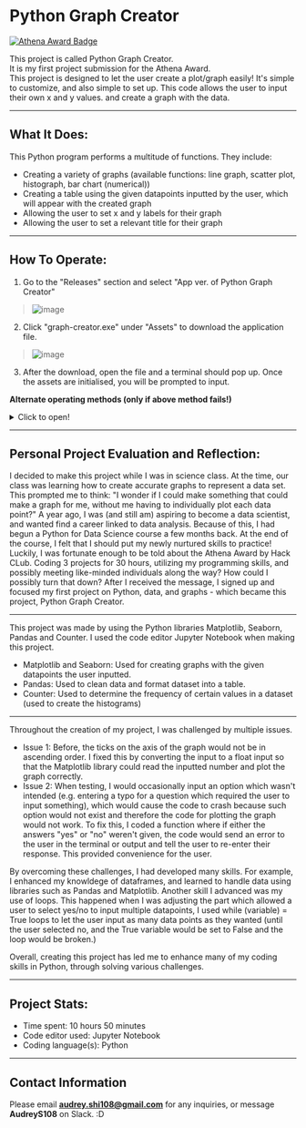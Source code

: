 # Python Graph Creator
[![Athena Award Badge](https://img.shields.io/endpoint?url=https%3A%2F%2Faward.athena.hackclub.com%2Fapi%2Fbadge)](https://award.athena.hackclub.com?utm_source=readme)

This project is called Python Graph Creator.  
It is my first project submission for the Athena Award.   
This project is designed to let the user create a plot/graph easily! It's simple to customize, and also simple to set up. 
This code allows the user to input their own x and y values. and create a graph with the data.
__________________________________________________________
What It Does:
-
This Python program performs a multitude of functions. They include:  
* Creating a variety of graphs (available functions: line graph, scatter plot, histograph, bar chart (numerical))  
* Creating a table using the given datapoints inputted by the user, which will appear with the created graph   
* Allowing the user to set x and y labels for their graph    
* Allowing the user to set a relevant title for their graph  
__________________________________________________________
How To Operate:
- 
1. Go to the "Releases" section and select "App ver. of Python Graph Creator"  
>  ![image](https://github.com/user-attachments/assets/634ea80c-a88a-4ec6-9002-2b7bfff0b3ef)  
2. Click "graph-creator.exe" under "Assets" to download the application file.  
> ![image](https://github.com/user-attachments/assets/5ab55075-d684-4b05-894b-3c4408407b90)  
3. After the download, open the file and a terminal should pop up. Once the assets are initialised, you will be prompted to input.  

 **Alternate operating methods (only if above method fails!)** 
<details>
<summary>Click to open!</summary>

1. Press the green "Code" button. Select "Local" and then "Download ZIP"
   
> ![Step1](https://github.com/user-attachments/assets/f273659e-e287-4748-b895-fa7923775d2d)

2. Unzip/extract the downloaded ZIP folder
   
3. If you use Jupyter Notebook, follow these steps:
   
> Open Jupyter Notebook, open a new terminal and input the following code:

> ```pip install pandas```
> ```pip install matplotlib```   
> ```pip install seaborn```  
> ```pip install counter ```

> (These commands are used to install the needed Python Libraries in order for the code to run as it should.)
> After installing all of these libraries, in Jupyter Notebook, open the unzipped/extracted folder, click in "Python-Graph-Creator-main", then "pythongraphcreator"
>  Open the file which is of the file type *.ipynb*
> You can now use the graph creator! Press the triangle button to start, and guided steps should show up in the output. Simply type your answers in the output to create your graph.

> ![Screenshot_28-6-2025_173950_localhost](https://github.com/user-attachments/assets/ed29d611-568e-4449-8c92-51bb428c9864)

4. If you use VS code or other code editor, follow these steps:
   
> Open VS Code, then through VS Code, open the unzipped/extracted folder, click in "Python-Graph-Creator-main", then "pythongraphcreator"
> Open the file which is of the file type *.py*
> In the terminal, input the following code:

> ```pip install pandas```    
> ```pip install matplotlib```    
> ```pip install seaborn```  
> ```pip install counter ```

> (These commands are used to install the needed Python Libraries in order for the code to run as it should.)
> You can now use the graph creator! Run the code, and guided steps should show up in the terminal. Simply type your answers in the terminal to create your graph.  
> ![Screenshot 2025-06-28 181307](https://github.com/user-attachments/assets/a3dd883a-2c20-4cae-9b2b-45c333237c36)

</details>

__________________________________________________________
Personal Project Evaluation and Reflection:
-
I decided to make this project while I was in science class. At the time, our class was learning how to create accurate graphs to represent a data set. This prompted me to think: "I wonder if I could make something that could make a graph for me, without me having to individually plot each data point?" A year ago, I was (and still am) aspiring to become a data scientist, and wanted find a career linked to data analysis. Because of this, I had begun a Python for Data Science course a few months back. At the end of the course, I felt that I should put my newly nurtured skills to practice! Luckily, I was fortunate enough to be told about the Athena Award by Hack CLub. Coding 3 projects for 30 hours, utilizing my programming skills, and possibly meeting like-minded individuals along the way? How could I possibly turn that down? After I received the message, I signed up and focused my first project on Python, data, and graphs - which became this project, Python Graph Creator.
__________________________________________________________
This project was made by using the Python libraries Matplotlib, Seaborn, Pandas and Counter. I used the code editor Jupyter Notebook when making this project.
* Matplotlib and Seaborn: Used for creating graphs with the given datapoints the user inputted.
* Pandas: Used to clean data and format dataset into a table.
* Counter: Used to determine the frequency of certain values in a dataset (used to create the histograms)
__________________________________________________________
Throughout the creation of my project, I was challenged by multiple issues.
* Issue 1: Before, the ticks on the axis of the graph would not be in ascending order. I fixed this by converting the input to a float input so that the Matplotlib library could read the inputted number and plot the graph correctly.  
* Issue 2: When testing, I would occasionally input an option which wasn't intended (e.g. entering a typo for a question which required the user to input something), which would cause the code to crash because such option would not exist and therefore the code for plotting the graph would not work. To fix this, I coded a function where if either the answers "yes" or "no" weren't given, the code would send an error to the user in the terminal or output and tell the user to re-enter their response. This provided convenience for the user. 

By overcoming these challenges, I had developed many skills. For example, I enhanced my knowldege of dataframes, and learned to handle data using libraries such as Pandas and Matplotlib. Another skill I advanced was my use of loops. This happened when I was adjusting the part which allowed a user to select yes/no to input multiple datapoints, I used while (variable) = True loops to let the user input as many data points as they wanted (until the user selected no, and the True variable would be set to False and the loop would be broken.)

Overall, creating this project has led me to enhance many of my coding skills in Python, through solving various challenges.
__________________________________________________________
Project Stats:
-
* Time spent: 10 hours 50 minutes  
* Code editor used: Jupyter Notebook
* Coding language(s): Python  
__________________________________________________________
Contact Information
-
Please email **audrey.shi108@gmail.com** for any inquiries, or message **AudreyS108** on Slack. :D
